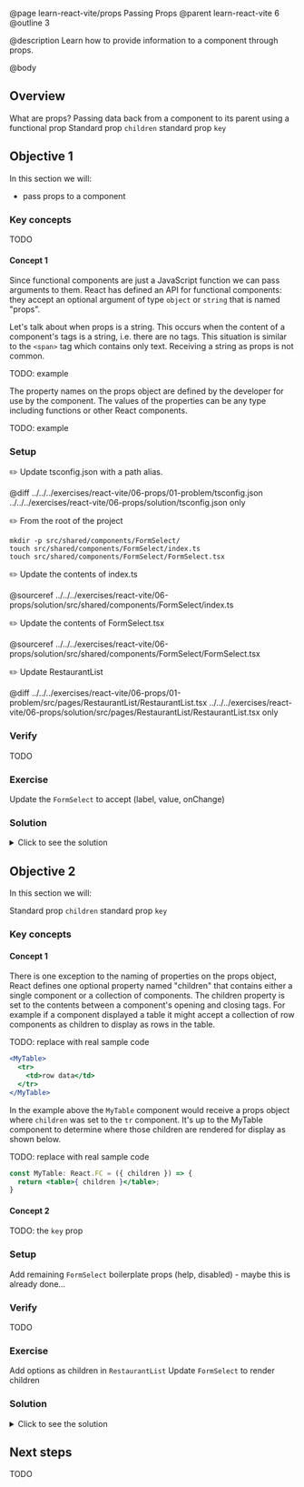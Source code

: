 @page learn-react-vite/props Passing Props
@parent learn-react-vite 6
@outline 3

@description Learn how to provide information to a component through props.

@body

## Overview

What are props?
Passing data back from a component to its parent using a functional prop
Standard prop `children`
standard prop `key`

## Objective 1

In this section we will:

- pass props to a component

### Key concepts

TODO

#### Concept 1

Since functional components are just a JavaScript function we can pass arguments
to them. React has defined an API for functional components: they accept an
optional argument of type `object` or `string` that is named "props".

Let's talk about when props is a string. This occurs when the content of a
component's tags is a string, i.e. there are no tags. This situation is similar
to the `<span>` tag which contains only text. Receiving a string as props is not
common.

TODO: example

The property names on the props object are defined by the developer for use by
the component. The values of the properties can be any type including functions
or other React components.

TODO: example

### Setup

✏️ Update tsconfig.json with a path alias.

@diff ../../../exercises/react-vite/06-props/01-problem/tsconfig.json ../../../exercises/react-vite/06-props/solution/tsconfig.json only

✏️ From the root of the project

```shell
mkdir -p src/shared/components/FormSelect/
touch src/shared/components/FormSelect/index.ts
touch src/shared/components/FormSelect/FormSelect.tsx
```

✏️ Update the contents of index.ts

@sourceref ../../../exercises/react-vite/06-props/solution/src/shared/components/FormSelect/index.ts

✏️ Update the contents of FormSelect.tsx

@sourceref ../../../exercises/react-vite/06-props/solution/src/shared/components/FormSelect/FormSelect.tsx

✏️ Update RestaurantList

@diff ../../../exercises/react-vite/06-props/01-problem/src/pages/RestaurantList/RestaurantList.tsx ../../../exercises/react-vite/06-props/solution/src/pages/RestaurantList/RestaurantList.tsx only

### Verify

TODO

### Exercise

Update the `FormSelect` to accept (label, value, onChange)

### Solution

<details>
<summary>Click to see the solution</summary>

TODO

</details>

## Objective 2

In this section we will:

Standard prop `children`
standard prop `key`

### Key concepts

#### Concept 1

There is one exception to the naming of properties on the props object, React
defines one optional property named "children" that contains either a single
component or a collection of components. The children property is set to the
contents between a component's opening and closing tags. For example if a
component displayed a table it might accept a collection of row components as
children to display as rows in the table.

TODO: replace with real sample code

```jsx
<MyTable>
  <tr>
    <td>row data</td>
  </tr>
</MyTable>
```

In the example above the `MyTable` component would receive a props object where
`children` was set to the `tr` component. It's up to the MyTable component to
determine where those children are rendered for display as shown below.

TODO: replace with real sample code

```jsx
const MyTable: React.FC = ({ children }) => {
  return <table>{ children }</table>;
}
```

#### Concept 2

TODO: the `key` prop

### Setup

Add remaining `FormSelect` boilerplate props (help, disabled) - maybe this is already done...

### Verify

TODO

### Exercise

Add options as children in `RestaurantList`
Update `FormSelect` to render children

### Solution

<details>
<summary>Click to see the solution</summary>

TODO

</details>

## Next steps

TODO